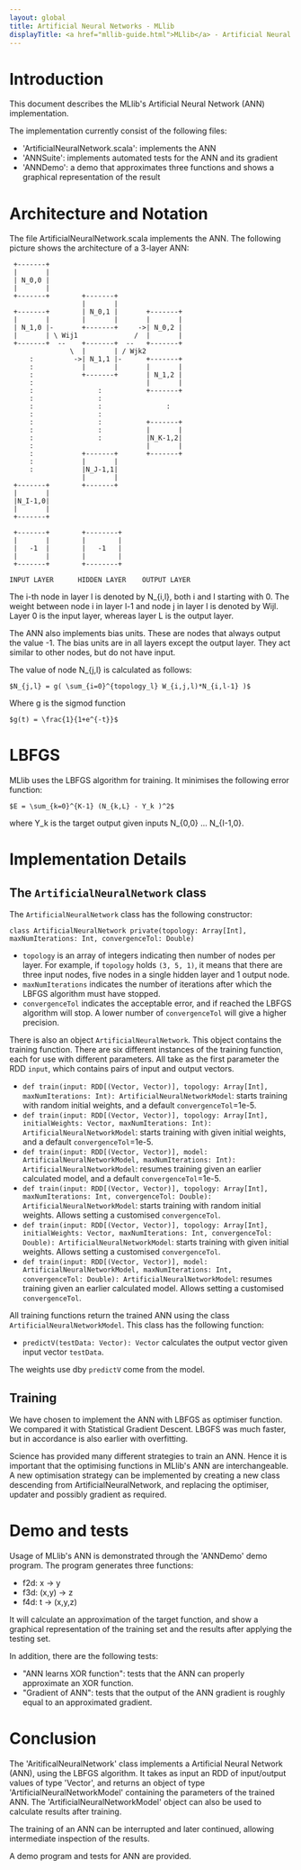 ```yaml
---
layout: global
title: Artificial Neural Networks - MLlib
displayTitle: <a href="mllib-guide.html">MLlib</a> - Artificial Neural Networks
---
```


# Introduction

This document describes the MLlib's Artificial Neural Network (ANN) implementation.

The implementation currently consist of the following files:

* 'ArtificialNeuralNetwork.scala': implements the ANN
* 'ANNSuite': implements automated tests for the ANN and its gradient
* 'ANNDemo': a demo that approximates three functions and shows a graphical representation of
the result

# Architecture and Notation

The file ArtificialNeuralNetwork.scala implements the ANN. The following picture shows the
architecture of a 3-layer ANN:

```
 +-------+
 |       |
 | N_0,0 |
 |       | 
 +-------+        +-------+
                  |       |
 +-------+        | N_0,1 |       +-------+
 |       |        |       |       |       |
 | N_1,0 |-       +-------+     ->| N_0,2 |
 |       | \ Wij1              /  |       |
 +-------+  --    +-------+  --   +-------+
               \  |       | / Wjk2
     :          ->| N_1,1 |-      +-------+
     :            |       |       |       |
     :            +-------+       | N_1,2 |
     :                            |       |
     :                :           +-------+
     :                :
     :                :                :
     :                : 
     :                :           +-------+
     :                :           |       |
     :                :           |N_K-1,2|
     :                            |       |
     :            +-------+       +-------+
     :            |       |
     :            |N_J-1,1|
                  |       |
 +-------+        +-------+
 |       | 
 |N_I-1,0|  
 |       |
 +-------+

 +-------+        +--------+
 |       |        |        |
 |   -1  |        |   -1   |
 |       |        |        |
 +-------+        +--------+

INPUT LAYER      HIDDEN LAYER    OUTPUT LAYER
```

The i-th node in layer l is denoted by N_{i,l}, both i and l starting with 0. The weight
between node i in layer l-1 and node j in layer l is denoted by Wijl. Layer 0 is the input
layer, whereas layer L is the output layer.

The ANN also implements bias units. These are nodes that always output the value -1. The bias
units are in all layers except the output layer. They act similar to other nodes, but do not
have input.

The value of node N_{j,l} is calculated  as follows:

`$N_{j,l} = g( \sum_{i=0}^{topology_l} W_{i,j,l)*N_{i,l-1} )$`

Where g is the sigmod function

`$g(t) = \frac{1}{1+e^{-t}}$`

# LBFGS

MLlib uses the LBFGS algorithm for training. It minimises the following error function:

`$E = \sum_{k=0}^{K-1} (N_{k,L} - Y_k )^2$`

where Y_k is the target output given inputs N_{0,0} ... N_{I-1,0}.

# Implementation Details

## The `ArtificialNeuralNetwork` class

The `ArtificialNeuralNetwork` class has the following constructor:

`class ArtificialNeuralNetwork private(topology: Array[Int], maxNumIterations: Int,
convergenceTol: Double)`

* `topology` is an array of integers indicating then number of nodes per layer. For example, if
`topology` holds `(3, 5, 1)`, it means that there are three input nodes, five nodes in a single
hidden layer and 1 output node.
* `maxNumIterations` indicates the number of iterations after which the LBFGS algorithm must
have stopped.
* `convergenceTol` indicates the acceptable error, and if reached the LBFGS algorithm will
stop. A lower number of `convergenceTol` will give a higher precision.

There is also an object `ArtificialNeuralNetwork`. This object contains the training function.
There are six different instances of the training function, each for use with different
parameters. All take as the first parameter the RDD `input`, which contains pairs of input and
output vectors.

* `def train(input: RDD[(Vector, Vector)], topology: Array[Int], maxNumIterations: Int):
ArtificialNeuralNetworkModel`: starts training with random initial weights, and a default
`convergenceTol`=1e-5.
* `def train(input: RDD[(Vector, Vector)], topology: Array[Int], initialWeights: Vector,
maxNumIterations: Int): ArtificialNeuralNetworkModel`: starts training with given initial
weights, and a default `convergenceTol`=1e-5.
* `def train(input: RDD[(Vector, Vector)], model: ArtificialNeuralNetworkModel,
maxNumIterations: Int): ArtificialNeuralNetworkModel`: resumes training given an earlier
calculated model, and a default `convergenceTol`=1e-5.
* `def train(input: RDD[(Vector, Vector)], topology: Array[Int], maxNumIterations: Int,
convergenceTol: Double): ArtificialNeuralNetworkModel`: starts training with random initial
weights. Allows setting a customised `convergenceTol`.
* `def train(input: RDD[(Vector, Vector)], topology: Array[Int], initialWeights: Vector,
maxNumIterations: Int, convergenceTol: Double): ArtificialNeuralNetworkModel`: starts training
with given initial weights. Allows setting a customised `convergenceTol`.
* `def train(input: RDD[(Vector, Vector)], model: ArtificialNeuralNetworkModel,
maxNumIterations: Int, convergenceTol: Double): ArtificialNeuralNetworkModel`: resumes training
given an earlier calculated model. Allows setting a customised `convergenceTol`.

All training functions return the trained ANN using the class `ArtificialNeuralNetworkModel`.
This class has the following function:

* `predictV(testData: Vector): Vector` calculates the output vector given input vector
`testData`.

The weights use dby `predictV` come from the model.

## Training

We have chosen to implement the ANN with LBFGS as optimiser function. We compared it with
Statistical Gradient Descent. LBGFS was much faster, but in accordance is also earlier with
overfitting.

Science has provided many different strategies to train an ANN. Hence it is important that the
optimising functions in MLlib's ANN are interchangeable. A new optimisation strategy can be
implemented by creating a new class descending from ArtificialNeuralNetwork, and replacing the
optimiser, updater and possibly gradient as required.

# Demo and tests

Usage of MLlib's ANN is demonstrated through the 'ANNDemo' demo program. The program generates
three functions:

* f2d: x -> y
* f3d: (x,y) -> z
* f4d: t -> (x,y,z)

It will calculate an approximation of the target function, and show a graphical representation
of the training set and the results after applying the testing set.

In addition, there are the following tests:

* "ANN learns XOR function": tests that the ANN can properly approximate an XOR function.
* "Gradient of ANN": tests that the output of the ANN gradient is roughly equal to an
approximated gradient.

# Conclusion

The 'AritificalNeuralNetwork' class implements a Artificial Neural Network (ANN), using the
LBFGS algorithm. It takes as input an RDD of input/output values of type 'Vector', and returns
an object of type 'ArtificialNeuralNetworkModel' containing the parameters of the trained ANN.
The 'ArtificialNeuralNetworkModel' object can also be used to calculate results after training.

The training of an ANN can be interrupted and later continued, allowing intermediate inspection
of the results.

A demo program and tests for ANN are provided.
